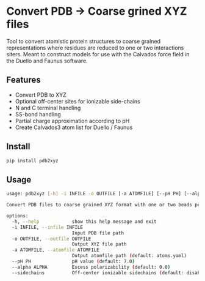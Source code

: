 # Convert PDB → Coarse grined XYZ files

Tool to convert atomistic protein structures to coarse grained representations where residues
are reduced to one or two interactions siters.
Meant to construct models for use with the Calvados force field in the
Duello and Faunus software.

## Features

- Convert PDB to XYZ
- Optional off-center sites for ionizable side-chains
- N and C terminal handling
- SS-bond handling
- Partial charge approximation according to pH
- Create Calvados3 atom list for Duello / Faunus

## Install

```sh
pip install pdb2xyz
```

## Usage

```sh
usage: pdb2xyz [-h] -i INFILE -o OUTFILE [-a ATOMFILE] [--pH PH] [--alpha ALPHA] [--sidechains]

Convert PDB files to coarse grained XYZ format with one or two beads per residue

options:
  -h, --help            show this help message and exit
  -i INFILE, --infile INFILE
                        Input PDB file path
  -o OUTFILE, --outfile OUTFILE
                        Output XYZ file path
  -a ATOMFILE, --atomfile ATOMFILE
                        Output atomfile path (default: atoms.yaml)
  --pH PH               pH value (default: 7.0)
  --alpha ALPHA         Excess polarizability (default: 0.0)
  --sidechains          Off-center ionizable sidechains (default: disabled)
```
